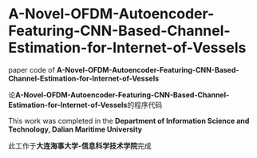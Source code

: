 A-Novel-OFDM-Autoencoder-Featuring-CNN-Based-Channel-Estimation-for-Internet-of-Vessels
=======================================================================================
paper code of **A-Novel-OFDM-Autoencoder-Featuring-CNN-Based-Channel-Estimation-for-Internet-of-Vessels**  

论**A-Novel-OFDM-Autoencoder-Featuring-CNN-Based-Channel-Estimation-for-Internet-of-Vessels**的程序代码  

This work was completed in the **Department of Information Science and Technology, Dalian Maritime University**  

此工作于**大连海事大学-信息科学技术学院**完成  

